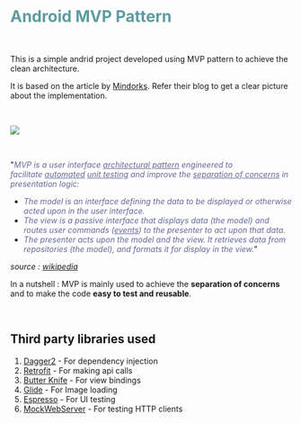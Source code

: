 <!-- #######  YAY, I AM THE SOURCE EDITOR! #########-->
<h1 style="color: #5e9ca0;">Android MVP Pattern</h1>
<p>&nbsp;</p>
<p>This is a simple andrid project developed using MVP pattern to achieve the clean architecture.<strong>&nbsp;</strong></p>
<p>It is based on the article by&nbsp;<a href="https://blog.mindorks.com/essential-guide-for-designing-your-android-app-architecture-mvp-part-1-74efaf1cda40#.lkml1yggq">Mindorks</a>. Refer their blog to get a clear picture about the implementation.</p>
<p>&nbsp;</p>
<p><img src="https://giphy.com/gifs/l2hhLijQaODHvIBYoJ/html5" /></p>
<p>&nbsp;</p>
<p>"<span style="color: #666699;"><em>MVP is a user interface&nbsp;<a class="mw-redirect" style="color: #666699; text-decoration: underline;" title="Architectural pattern (computer science)" href="https://en.wikipedia.org/wiki/Architectural_pattern_(computer_science)">architectural pattern</a>&nbsp;engineered to facilitate&nbsp;<a style="color: #666699; text-decoration: underline;" title="Test automation" href="https://en.wikipedia.org/wiki/Test_automation">automated</a>&nbsp;<a style="color: #666699; text-decoration: underline;" title="Unit testing" href="https://en.wikipedia.org/wiki/Unit_testing">unit testing</a>&nbsp;and improve the&nbsp;<a style="color: #666699; text-decoration: underline;" title="Separation of concerns" href="https://en.wikipedia.org/wiki/Separation_of_concerns">separation of concerns</a>&nbsp;in presentation logic:</em></span></p>
<ul>
<li><span style="color: #666699;"><em>The&nbsp;model&nbsp;is an interface defining the data to be displayed or otherwise acted upon in the user interface.</em></span></li>
<li><span style="color: #666699;"><em>The&nbsp;view&nbsp;is a passive interface that displays data (the model) and routes user commands (<a style="color: #666699; text-decoration: underline;" title="Event (computing)" href="https://en.wikipedia.org/wiki/Event_(computing)">events</a>) to the presenter to act upon that data.</em></span></li>
<li><em><span style="color: #666699;">The&nbsp;presenter&nbsp;acts upon the model and the view. It retrieves data from repositories (the model), and formats it for display in the view.</span>"</em></li>
</ul>
<p><em>source : <a href="https://en.wikipedia.org/wiki/Model%E2%80%93view%E2%80%93presenter">wikipedia</a></em></p>
<p>In a nutshell : MVP is mainly used to achieve the <strong>separation of concerns</strong> and to make the code <strong>easy to test and reusable</strong>.</p>
<p>&nbsp;</p>
<h2>Third party libraries used</h2>
<ol>
<li><a href="https://github.com/google/dagger">Dagger2</a>&nbsp;- For dependency injection</li>
<li><a href="http://square.github.io/retrofit/">Retrofit</a>&nbsp;- For making api calls</li>
<li><a href="http://jakewharton.github.io/butterknife/">Butter Knife</a>&nbsp;- For view bindings</li>
<li><a href="https://github.com/bumptech/glide">Glide</a>&nbsp;- For Image loading</li>
<li><a href="https://developer.android.com/training/testing/espresso/index.html">Espresso</a>&nbsp;- For UI testing</li>
<li><a href="https://github.com/square/okhttp/tree/master/mockwebserver">MockWebServer</a>&nbsp;- For testing HTTP clients</li>
</ol>
